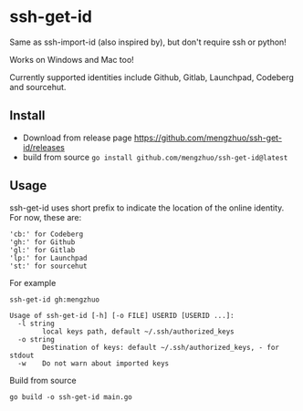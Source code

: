 ssh-get-id
===

Same as ssh-import-id (also inspired by), but don't require ssh or python!

Works on Windows and Mac too!

Currently supported identities include Github, Gitlab, Launchpad, Codeberg and sourcehut.

Install
----

- Download from release page https://github.com/mengzhuo/ssh-get-id/releases
- build from source `go install github.com/mengzhuo/ssh-get-id@latest`

Usage
----

ssh-get-id uses short prefix to indicate the location of the online identity. For now, these are:

```
'cb:' for Codeberg
'gh:' for Github
'gl:' for Gitlab
'lp:' for Launchpad
'st:' for sourcehut
```
For example
```
ssh-get-id gh:mengzhuo
```

```
Usage of ssh-get-id [-h] [-o FILE] USERID [USERID ...]:
  -l string
        local keys path, default ~/.ssh/authorized_keys
  -o string
        Destination of keys: default ~/.ssh/authorized_keys, - for stdout
  -w    Do not warn about imported keys
```

Build from source
```
go build -o ssh-get-id main.go
```
